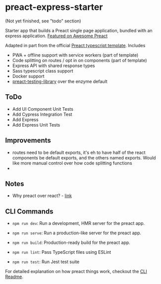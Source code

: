 # preact-express-starter

(Not yet finished, see "todo" section)

Starter app that builds a Preact single page application, bundled with an
express application. [Featured on Awesome Preact](https://github.com/preactjs/awesome-preact)

Adapted in part from the official [Preact typescript template](https://github.com/preactjs-templates/typescript). Includes

-   PWA + offline support with service workers (part of template)
-   Code splitting on routes / opt in on components (part of template)
-   Express API with shared response types
-   Sass typescript class support
-   Docker support
-   [preact-testing-library](https://github.com/testing-library/preact-testing-library) over the enzyme default

## ToDo

-   Add UI Component Unit Tests
-   Add Cypress Integration Test
-   Add Express
-   Add Express Unit Tests

## Improvements

-   routes need to be default exports, it's eh to have half of the react components
    be default exports, and the others named exports. Would like more manual
    control over how code splitting functions
-

## Notes

-   Why preact over react? - [link](https://preactjs.com/)

## CLI Commands

-   `npm run dev`: Run a development, HMR server for the preact app.

-   `npm run serve`: Run a production-like server for the preact app.

-   `npm run build`: Production-ready build for the preact app.

-   `npm run lint`: Pass TypeScript files using ESLint

-   `npm run test`: Run Jest test suite

For detailed explanation on how preact things work, checkout the [CLI Readme](https://github.com/developit/preact-cli/blob/master/README.md).
